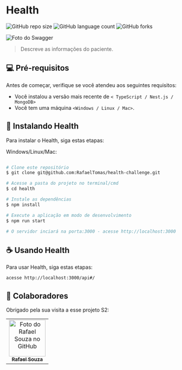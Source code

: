 # Health

<!---Esses são exemplos. Veja https://shields.io para outras pessoas ou para personalizar este conjunto de escudos. Você pode querer incluir dependências, status do projeto e informações de licença aqui--->

![GitHub repo size](https://img.shields.io/github/repo-size/RafaelTomas/Health-Challenge?style=for-the-badge)
![GitHub language count](https://img.shields.io/github/languages/count/RafaelTomas/Health-Challenge?style=for-the-badge)
![GitHub forks](https://img.shields.io/github/forks/RafaelTomas/Health-Challenge?style=for-the-badge)


<img src="./img/menuFoto.png" alt="Foto do Swagger">

> Descreve as informações do paciente.

## 💻 Pré-requisitos

Antes de começar, verifique se você atendeu aos seguintes requisitos:
<!---Estes são apenas requisitos de exemplo. Adicionar, duplicar ou remover conforme necessário--->
* Você instalou a versão mais recente de `< TypeScript / Nest.js / MongoDB>`
* Você tem uma máquina `<Windows / Linux / Mac>`.

## 🚀 Instalando Health

Para instalar o Health, siga estas etapas:

Windows/Linux/Mac:
```bash

# Clone este repositório
$ git clone git@github.com:RafaelTomas/health-challenge.git

# Acesse a pasta do projeto no terminal/cmd
$ cd health

# Instale as dependências
$ npm install

# Execute a aplicação em modo de desenvolvimento
$ npm run start

# O servidor inciará na porta:3000 - acesse http://localhost:3000

```
## ☕ Usando Health

Para usar Health, siga estas etapas:

```
acesse http://localhost:3000/api#/
```


## 🤝 Colaboradores

Obrigado pela sua visita a esse projeto S2:

<table>
  <tr>
    <td align="center">
      <a href="#">
        <img src="https://avatars.githubusercontent.com/u/73807228?v=4" width="100px;" alt="Foto do Rafael Souza no GitHub"/><br>
        <sub>
          <b>Rafael Souza</b>
        </sub>
      </a>
    </td>
  </tr>
</table>

